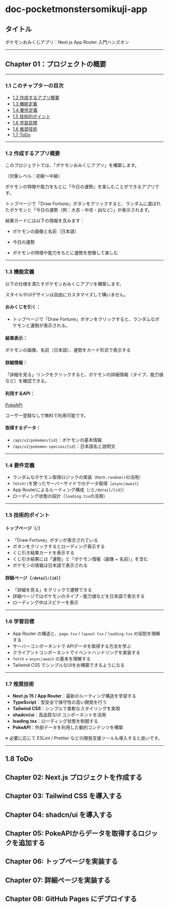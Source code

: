 # doc-pocketmonstersomikuji-app

## タイトル

ポケモンおみくじアプリ：Next.js App Router 入門ハンズオン

---

## Chapter 01：プロジェクトの概要

---

### 1.1 このチャプターの目次

- [1.2 作成するアプリ概要](#12-作成するアプリ概要)
- [1.3 機能定義](#13-機能定義)
- [1.4 要件定義](#14-要件定義)
- [1.5 技術的ポイント](#15-技術的ポイント)
- [1.6 学習目標](#16-学習目標)
- [1.6 推奨技術](#16-推奨技術)
- [1.7 ToDo](#17-ToDo)
 
---

### 1.2 作成するアプリ概要

このプロジェクトでは、「ポケモンおみくじアプリ」を構築します。

（対象レベル：初級〜中級）

ポケモンの特徴や能力をもとに「今日の運勢」を楽しむことができるアプリです。

トップページで「Draw Fortune」ボタンをクリックすると、ランダムに選ばれたポケモンと「今日の運勢（例：大吉・中吉・凶など）」が表示されます。

結果カードには以下の情報を含みます：

* ポケモンの画像と名前（日本語）

* 今日の運勢

* ポケモンの特徴や能力をもとに運勢を想像して楽しむ

---

### 1.3 機能定義

以下の仕様を満たすポケモンおみくじアプリを構築します。

スタイルやUIデザインは自由にカスタマイズして構いません。

#### おみくじを引く：

- トップページで「Draw Fortune」ボタンをクリックすると、ランダムなポケモンと運勢が表示される。

#### 結果表示：

ポケモンの画像、名前（日本語）、運勢をカード形式で表示する

#### 詳細情報：

「詳細を見る」リンクをクリックすると、ポケモンの詳細情報（タイプ、能力値など）を確認できる。

#### 利用するAPI：

[PokeAPI](https://pokeapi.co/)

ユーザー登録なしで無料で利用可能です。

#### 取得するデータ：

* `/api/v2/pokemon/{id}`：ポケモンの基本情報
* `/api/v2/pokemon-species/{id}`：日本語名と説明文

---

### 1.4 要件定義

* ランダムなポケモン取得ロジックの実装（`Math.random()`の活用）
* `fetch()`を使ったサーバーサイドでのデータ取得（`async/await`）
* App Routerによるルーティング構成（`/`と`/detail/[id]`）
* ローディング状態の設計（`loading.tsx`の活用）

---

### 1.5 技術的ポイント

#### トップページ（`/`）

* 「Draw Fortune」ボタンが表示されている
* ボタンをクリックするとローディング表示する
* くじ引き結果カードを表示する
* くじ引き結果には「運勢」と「ポケモン情報（画像 + 名前）」を含む
* ポケモンの情報は日本語で表示される

#### 詳細ページ（`/detail/[id]`）

* 「詳細を見る」をクリックで遷移できる
* 詳細ページではポケモンのタイプ・能力値などを日本語で表示する
* ローディング中はスピナーを表示

---

### 1.6 学習目標

* App Router の構造と、`page.tsx` / `layout.tsx` / `loading.tsx` の役割を理解する
* サーバーコンポーネントで APIデータを取得する方法を学ぶ
* クライアントコンポーネントでイベントハンドリングを実装する
* `fetch` + `async/await` の基本を理解する
* Tailwind CSS でシンプルなUIをお構築できるようになる

---

### 1.7 推奨技術

- **Next.js 15 / App Router**：最新のルーティング構造を学習する
- **TypeScript**：型安全で保守性の高い開発を行う
- **Tailwind CSS**：シンプルで柔軟なスタイリングを実現
- **shadcn/ui**：高品質なUI コンポーネントを活用
- **loading.tsx**：ローディング状態を制御する
- **PokeAPI**：外部データを利用した動的コンテンツを構築

※ 必要に応じて ESLint / Prettier などの開発支援ツールも導入すると良いです。

---

## 1.8 ToDo

## Chapter 02: Next.js プロジェクトを作成する
## Chapter 03: Tailwind CSS を導入する
## Chapter 04: shadcn/ui を導入する
## Chapter 05: PokeAPIからデータを取得するロジックを追加する
## Chapter 06: トップページを実装する
## Chapter 07: 詳細ページを実装する
## Chapter 08: GitHub Pages にデプロイする
